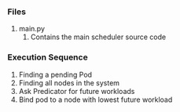 
### Files

1. main.py
    1. Contains the main scheduler source code

### Execution Sequence

1. Finding a pending Pod
2. Finding all nodes in the system
3. Ask Predicator for future workloads
4. Bind pod to a node with lowest future workload
    
